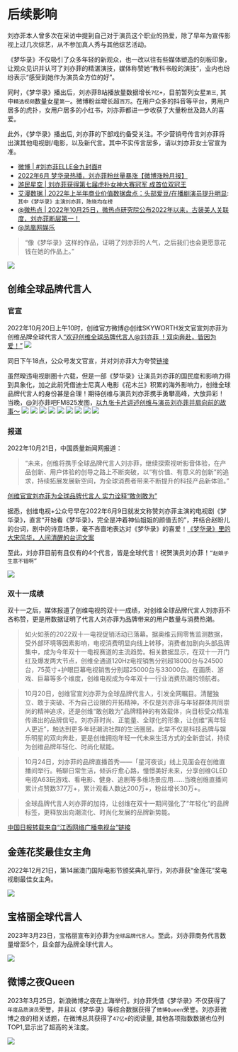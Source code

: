 # 后续影响

刘亦菲本人曾多次在采访中提到自己对于演员这个职业的热爱，除了早年为宣传影视上过几次综艺，从不参加真人秀与其他综艺活动。

《梦华录》不仅吸引了众多年轻的新观众，也一改以往有些媒体塑造的刻板印象，让观众见识并认可了刘亦菲的精湛演技，媒体称赞她“教科书般的演技”，业内也纷纷表示“感受到她作为演员全方位的好”。

同时，《梦华录》播出后，刘亦菲B站播放量数据增长`7亿+`，目前暂列女星`第三`, 其中`精选视频`数量女星`第一`。微博粉丝增长超`百万`。在用户众多的抖音等平台，男用户居多的虎扑，女用户居多的小红书，刘亦菲都进一步收获了大量粉丝及路人的喜爱。

此外，《梦华录》播出后, 刘亦菲的下部戏约备受关注。不少营销号传言刘亦菲将出演其他电视剧/电影，以及新代言。其中不实传言居多，请以刘亦菲女士官宣为准。

* [微博 | #刘亦菲ELLE金九封面#](https://weibo.com/1273610165/M1JeED63E?refer_flag=1001030103_)
* [2022年6月 梦华录热播，刘亦菲粉丝量暴涨【微博涨粉月报】](https://www.bilibili.com/video/BV1GG411W7YU/?vd_source=087d424162639011a33e46dbbd019cfd)
* [游民星空 | 刘亦菲获得第七届虎扑女神大赛冠军 成首位双冠王](https://www.gamersky.com/wenku/202209/1523607.shtml)
* [艾漫数据 | 2022年上半年商业价值数据盘点：头部爱豆/在播剧演员提升明显](https://mp.weixin.qq.com/s/BXcHVyWjFjP_uApvfkh5TA): `其中《梦华录》主演刘亦菲，陈晓均在榜`
* [@微热点 | 2022年10月25日，微热点研究院公布2022年以来，古装美人关联度，刘亦菲断层第一！](https://weibo.com/3960037780/MbVAeDXGa)
* [@凤凰网娱乐](https://share.api.weibo.cn/share/345757731%2C4832117245349530.html)

> “像《梦华录》这样的作品，证明了刘亦菲的人气，之后我们也会更愿意花钱在她的作品上。”

![](/image/cc/yule.jpg)

## 创维全球品牌代言人

### 官宣

2022年10月20日上午10时，创维官方微博@创维SKYWORTH发文官宣刘亦菲为创维品牌全球代言人[“欢迎创维全球品牌代言人@刘亦菲 ！双向奔赴，皆因为爱！”](https://m.weibo.cn/2033158844/4826585846515075)
![](/image/discuss/education/daiyanren.jpg)

同日下午18点，公众号发文官宣，并对刘亦菲大为夸赞[链接](https://mp.weixin.qq.com/s/_mJCASrP6ZoNWCi0Q1w2rA)

虽然暌违电视剧圈十六载，但是一部《梦华录》让演员刘亦菲的国民度和影响力得到具象化，加之此前凭借迪士尼真人电影《花木兰》积累的海外影响力，创维全球品牌代言人的身份甚是合理！期待创维与演员刘亦菲携手勇攀高峰，大放异彩！
当晚，@刘亦菲吧FM825发图，[以九张卡片讲述创维与演员刘亦菲并肩向前的故事～](https://weibo.com/1765462132/Mbd3I9U9v)
![](/image/cc/cw1.jpg)
![](/image/cc/cw2.jpg)
![](/image/cc/cw3.jpg)
![](/image/cc/cw4.jpg)
![](/image/cc/cw5.jpg)
![](/image/cc/cw6.jpg)
![](/image/cc/cw7.jpg)
![](/image/cc/cw8.jpg)
![](/image/cc/cw9.jpg)

### 报道

2022年10月21日，中国质量新闻网报道：
> “未来，创维将携手全球品牌代言人刘亦菲，继续探索视听影音体验，在产品创新、用户体验的创导之路上不断突破，以“有价值、有意义的创新”的追求，持续拓展发展新空间，为全球消费者带来不断提升的科技产品新体验。”

[创维官宣刘亦菲为全球品牌代言人 实力诠释“敢创敢为”](https://www.cqn.com.cn/jiadian/content/2022-10/21/content_8871820.htm)

据悉，创维电视+公众号早在2022年6月9日就发文称赞刘亦菲主演的电视剧《梦华录》，直言“开始看《梦华录》，完全是冲着神仙姐姐的颜值去的”，并结合赵盼儿的台词，剧中的诗意场景，毫不吝啬地表达对《梦华录》的喜爱！[《梦华录》里的大宋风华，人间清醒的台词文案](https://mp.weixin.qq.com/s/Kalh6Av0sJJTD7Wgo8BU2w)

至此，刘亦菲目前有且仅有的4个代言，皆是全球代言！祝贺演员刘亦菲！`“赵娘子 生意不错啊”`

![](/image/cc/daiyan.jpg)

### 双十一成绩

双十一之后，媒体报道了创维电视的双十一成绩，对创维全球品牌代言人刘亦菲不吝称赞，更是用数据证明了代言人刘亦菲为品牌带来的用户数量与消费热潮。

> 如火如荼的2022双十一电视促销活动已落幕。据奥维云网零售监测数据，受外部环境等因素影响，电视消费明显向线上转移，消费者加剧向头部品牌集中，成为今年双十一电视赛道的主流趋势。相关数据显示，在双十一开门红及爆发两大节点，创维全通道120Hz电视销售分别超18000台与24500台，75英寸+护眼巨幕电视销售分别超25000台与33000台。在画质、游戏、巨幕等多个维度，创维电视成为今年双十一行业消费热潮的领航者。

> 10月20日，创维官宣刘亦菲为全球品牌代言人，引发全网瞩目。清醒独立、敢于突破、不为自己设限的开拓精神，不仅是刘亦菲与年轻群体共同崇尚的精神追求，还是创维“敢创敢为”品牌精神的有效载体，向目标受众精准传递出的品牌信号。刘亦菲时尚、正能量、全球化的形象，让创维“离年轻人更近”，触达到更多年轻潮流社群的生活圈层。此举不仅是科技品牌与娱乐明星的双向奔赴，更是创维拥抱年轻一代未来生活方式的全新尝试，持续为创维品牌年轻化、时尚化赋能。

> 10月24日，刘亦菲的品牌直播首秀——「星河夜谈」线上见面会在创维直播间举行。畅聊日常生活，倾诉疗愈心路，憧憬美好未来，分享创维GLED电视A63玩游戏、看电影、健身、追剧等多维场景应用……当晚创维直播间累计点赞数377万+，累计观看人数达200万+，粉丝增长30万+。

> 全球品牌代言人刘亦菲的加持，让创维在双十一期间强化了“年轻化”的品牌标签，更释放出向潮流化、时尚化发展的品牌新势能。

[中国日报转载来自“江西网络广播电视台”链接](http://cn.chinadaily.com.cn/a/202211/16/WS6374b0fba3109bd995a505a6.html)

## 金莲花奖最佳女主角

2022年12月21日，第14届澳门国际电影节颁奖典礼举行，刘亦菲获“金莲花”奖电视剧最佳女主角。

![](/image/data/lian.jpg)

## 宝格丽全球代言人

2023年3月23日，宝格丽宣布刘亦菲为`全球品牌代言人`。至此，刘亦菲商务代言数量增至5个，且全部为品牌全球代言人。

![](/image/cc/after/title.jpg)

## 微博之夜Queen

2023年3月25日，新浪微博之夜在上海举行。刘亦菲凭借《梦华录》不仅获得了`年度品质演员`荣誉，并且以《梦华录》等综合数据获得了`微博Queen`荣誉。刘亦菲微博之夜的相关话题，在微博总共获得了`47亿+`的阅读量, 其他各项指数数据也位列TOP1,显示出了超高的关注度。

![](/image/cc/after/queen.jpg)
